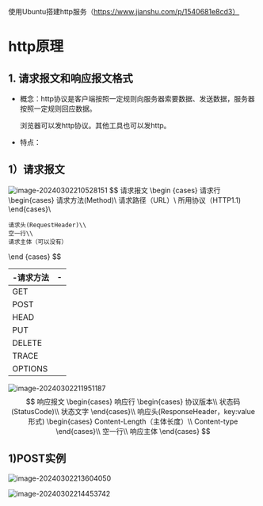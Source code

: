 使用Ubuntu搭建http服务（https://www.jianshu.com/p/1540681e8cd3）

# http原理

## 1. 请求报文和响应报文格式

* 概念：http协议是客户端按照一定规则向服务器索要数据、发送数据，服务器按照一定规则回应数据。

  浏览器可以发http协议。其他工具也可以发http。

* 特点：

## 1）请求报文

![image-20240302210528151](https://raw.githubusercontent.com/WangKun233/ImageHost/main/image-20240302210528151.png)
$$
请求报文
\begin {cases}
	请求行
		\begin{cases}
		请求方法(Method)\\
		请求路径（URL）\\
		所用协议（HTTP1.1)
		\end{cases}\\
		
	请求头(RequestHeader)\\
	空一行\\
	请求主体（可以没有）
\end {cases}
$$


| -请求方法 | -    |
| --------- | ---- |
| GET       |      |
| POST      |      |
| HEAD      |      |
| PUT       |      |
| DELETE    |      |
| TRACE     |      |
| OPTIONS   |      |

![image-20240302211951187](https://raw.githubusercontent.com/WangKun233/ImageHost/main/image-20240302211951187.png)
$$
响应报文
\begin{cases}
	响应行
		\begin{cases}
			协议版本\\
            状态码(StatusCode)\\
            状态文字
		\end{cases}\\
	响应头(ResponseHeader，key:value形式)
		\begin{cases}
			Content-Length（主体长度）\\
			Content-type
		\end{cases}\\
	空一行\\
	响应主体
\end{cases}
$$


## 1)POST实例

![image-20240302213604050](https://raw.githubusercontent.com/WangKun233/ImageHost/main/image-20240302213604050.png)

![image-20240302214453742](https://raw.githubusercontent.com/WangKun233/ImageHost/main/image-20240302214453742.png)